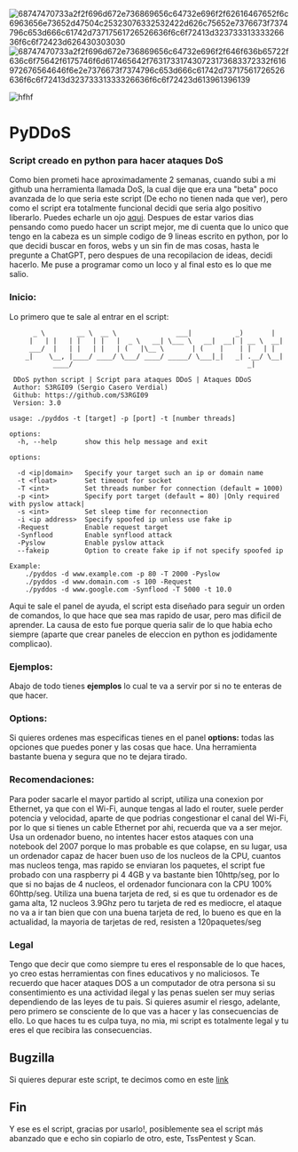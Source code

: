 ![68747470733a2f2f696d672e736869656c64732e696f2f62616467652f6c6963656e73652d47504c25323076332532422d626c75652e7376673f7374796c653d666c61742d73717561726526636f6c6f72413d32373331333326636f6c6f72423d626430303030](https://user-images.githubusercontent.com/96842235/171992080-cb229833-74b1-4f32-8bb7-29dfa2a1ba37.svg) ![68747470733a2f2f696d672e736869656c64732e696f2f646f636b65722f636c6f75642f6175746f6d617465642f763173317430723173683372332f616972676564646f6e2e7376673f7374796c653d666c61742d73717561726526636f6c6f72413d32373331333326636f6c6f72423d613961396139](https://user-images.githubusercontent.com/96842235/171992154-4d349752-1be6-4259-b504-5a235fda5411.svg)

![hfhf](https://user-images.githubusercontent.com/96842235/212391611-e8b058b0-b1f8-427f-ad48-d38945dd28b9.png)

# PyDDoS

### Script creado en python para hacer ataques DoS
Como bien prometi hace aproximadamente 2 semanas, cuando subi a mi github una herramienta llamada DoS, la cual dije que era una "beta" poco avanzada de lo que seria este script (De echo no tienen nada que ver), pero como el script era totalmente funcional decidi que seria algo positivo liberarlo. Puedes echarle un ojo [aqui](https://github.com/S3RGI09/DoS). Despues de estar varios dias pensando como puedo hacer un script mejor, me di cuenta que lo unico que tengo en la cabeza es un simple codigo de 9 lineas escrito en python, por lo que decidi buscar en foros, webs y un sin fin de mas cosas, hasta le pregunte a ChatGPT, pero despues de una recopilacion de ideas, decidi hacerlo. Me puse a programar como un loco y al final esto es lo que me salio.

### Inicio:
Lo primero que te sale al entrar en el script:
```
      _ \        __ \  __ \               ___|           _)       |                                                  
     |   | |   | |   | |   |  _ \   __| \___ \   __|  __| | __ \  __|                                                
     ___/  |   | |   | |   | (   |\__ \       | (    |    | |   | |                                                  
    _|    \__, |____/ ____/ \___/ ____/ _____/ \___|_|   _| .__/ \__|                                                
           ____/                                            _|                                                       
                                                                                                                     
 DDoS python script | Script para ataques DDoS | Ataques DDoS                                                        
 Author: S3RGI09 (Sergio Casero Verdial)                                                                             
 Github: https://github.com/S3RGI09                                                                                  
 Version: 3.0                                                                                                        
                                                                                                                     
usage: ./pyddos -t [target] -p [port] -t [number threads]

options:
  -h, --help       show this help message and exit

options:

  -d <ip|domain>   Specify your target such an ip or domain name
  -t <float>       Set timeout for socket
  -T <int>         Set threads number for connection (default = 1000)
  -p <int>         Specify port target (default = 80) |Only required with pyslow attack|
  -s <int>         Set sleep time for reconnection
  -i <ip address>  Specify spoofed ip unless use fake ip
  -Request         Enable request target
  -Synflood        Enable synflood attack
  -Pyslow          Enable pyslow attack
  --fakeip         Option to create fake ip if not specify spoofed ip

Example:
    ./pyddos -d www.example.com -p 80 -T 2000 -Pyslow
    ./pyddos -d www.domain.com -s 100 -Request
    ./pyddos -d www.google.com -Synflood -T 5000 -t 10.0
```
Aqui te sale el panel de ayuda, el script esta diseñado para seguir un orden de comandos, lo que hace que sea mas rapido de usar, pero mas dificil de aprender. La causa de esto fue porque queria salir de lo que habia echo siempre (aparte que crear paneles de eleccion en python es jodidamente complicao).

### Ejemplos:
Abajo de todo tienes **ejemplos** lo cual te va a servir por si no te enteras de que hacer.

### Options:
Si quieres ordenes mas especificas tienes en el panel **options:** todas las opciones que puedes poner y las cosas que hace.
Una herramienta bastante buena y segura que no te dejara tirado.

### Recomendaciones: 
Para poder sacarle el mayor partido al script, utiliza una conexion por Ethernet, ya que con el Wi-Fi, aunque tengas al lado el router, suele perder potencia y velocidad, aparte de que podrias congestionar el canal del Wi-Fi, por lo que si tienes un cable Ethernet por ahi, recuerda que va a ser mejor. Usa un ordenador bueno, no intentes hacer estos ataques con una notebook del 2007 porque lo mas probable es que colapse, en su lugar, usa un ordenador capaz de hacer buen uso de los nucleos de la CPU, cuantos mas nucleos tenga, mas rapido se enviaran los paquetes, el script fue probado con una raspberry pi 4 4GB y va bastante bien 10http/seg, por lo que si no bajas de 4 nucleos, el ordenador funcionara con la CPU 100% 60http/seg. Utiliza una buena tarjeta de red, si es que tu ordenador es de gama alta, 12 nucleos 3.9Ghz pero tu tarjeta de red es mediocre, el ataque no va a ir tan bien que con una buena tarjeta de red, lo bueno es que en la actualidad, la mayoria de tarjetas de red, resisten a 120paquetes/seg

### Legal
Tengo que decir que como siempre tu eres el responsable de lo que haces, yo creo estas herramientas con fines educativos y no maliciosos. Te recuerdo que hacer ataques DOS a un computador de otra persona si su consentimiento es una actividad ilegal y las penas suelen ser muy serias dependiendo de las leyes de tu pais. Si quieres asumir el riesgo, adelante, pero primero se consciente de lo que vas a hacer y las consecuencias de ello. Lo que haces tu es culpa tuya, no mia, mi script es totalmente legal y tu eres el que recibira las consecuencias.

## Bugzilla
Si quieres depurar este script, te decimos como en este [link](https://bugzilla-s3rgi09.github.io/)

## Fin
Y ese es el script, gracias por usarlo!, posiblemente sea el script más abanzado que e echo sin copiarlo de otro, este, TssPentest y Scan.
